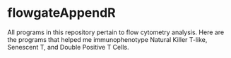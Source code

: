 # flowgateAppendR
All programs in this repository pertain to flow cytometry analysis. Here are the programs that helped me immunophenotype Natural Killer T-like, Senescent T, and Double Positive T Cells. 
